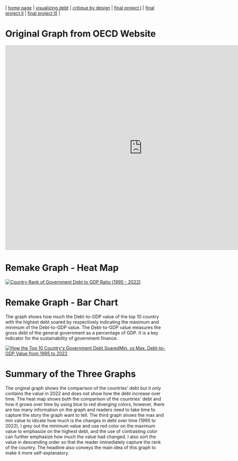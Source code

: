 | [home page](https://tinazhang1219.github.io/Tina-Zhang-Portfolio/) | [visualizing debt](visualizing-government-debt.md) | [critique by design](critique-by-design.md) | [final project I](final-project-part-one.md) | [final project II](final-project-part-two.md) | [final project III](final-project-part-three.md) |

# Original Graph from OECD Website
<iframe src="https://data.oecd.org/chart/7krb" width="860" height="645" style="border: 0" mozallowfullscreen="true" webkitallowfullscreen="true" allowfullscreen="true"><a href="https://data.oecd.org/chart/7krb" target="_blank">OECD Chart: General government debt, Total, % of GDP, Annual, 2022</a></iframe>

# Remake Graph - Heat Map
<div class='tableauPlaceholder' id='viz1706590535942' style='position: relative'><noscript><a href='#'><img alt='Country Rank of Government Debt to GDP Ratio (1995 - 2022) ' src='https:&#47;&#47;public.tableau.com&#47;static&#47;images&#47;Go&#47;GovDebt1&#47;GovDebt1&#47;1_rss.png' style='border: none' /></a></noscript><object class='tableauViz'  style='display:none;'><param name='host_url' value='https%3A%2F%2Fpublic.tableau.com%2F' /> <param name='embed_code_version' value='3' /> <param name='site_root' value='' /><param name='name' value='GovDebt1&#47;GovDebt1' /><param name='tabs' value='no' /><param name='toolbar' value='yes' /><param name='static_image' value='https:&#47;&#47;public.tableau.com&#47;static&#47;images&#47;Go&#47;GovDebt1&#47;GovDebt1&#47;1.png' /> <param name='animate_transition' value='yes' /><param name='display_static_image' value='yes' /><param name='display_spinner' value='yes' /><param name='display_overlay' value='yes' /><param name='display_count' value='yes' /><param name='language' value='en-US' /><param name='filter' value='publish=yes' /></object></div>                
<script type='text/javascript'>                    
  var divElement = document.getElementById('viz1706590535942');                    
  var vizElement = divElement.getElementsByTagName('object')[0];                    
  vizElement.style.width='100%';vizElement.style.height=(divElement.offsetWidth*0.75)+'px';                    
  var scriptElement = document.createElement('script');                    
  scriptElement.src = 'https://public.tableau.com/javascripts/api/viz_v1.js';                    
  vizElement.parentNode.insertBefore(scriptElement, vizElement);                
</script>

# Remake Graph - Bar Chart
The graph shows how much the Debt-to-GDP value of the top 10 country with the highest debt soared by respectively indicating the maximum and minimum of the Debt-to-GDP value. The Debt-to-GDP value measures the gross debt of the general government as a percentage of GDP. It is a key indicator for the sustainability of government finance.

<div class='tableauPlaceholder' id='viz1706590585161' style='position: relative'><noscript><a href='#'><img alt='How the Top 10 Country&#39;s Government Debt SoaredMin. vs Max. Debt-to-GDP Value from 1995 to 2022 ' src='https:&#47;&#47;public.tableau.com&#47;static&#47;images&#47;Go&#47;GovDebt2&#47;GovDebt2&#47;1_rss.png' style='border: none' /></a></noscript><object class='tableauViz'  style='display:none;'><param name='host_url' value='https%3A%2F%2Fpublic.tableau.com%2F' /> <param name='embed_code_version' value='3' /> <param name='site_root' value='' /><param name='name' value='GovDebt2&#47;GovDebt2' /><param name='tabs' value='no' /><param name='toolbar' value='yes' /><param name='static_image' value='https:&#47;&#47;public.tableau.com&#47;static&#47;images&#47;Go&#47;GovDebt2&#47;GovDebt2&#47;1.png' /> <param name='animate_transition' value='yes' /><param name='display_static_image' value='yes' /><param name='display_spinner' value='yes' /><param name='display_overlay' value='yes' /><param name='display_count' value='yes' /><param name='language' value='en-US' /><param name='filter' value='publish=yes' /></object></div>                
<script type='text/javascript'>                    
  var divElement = document.getElementById('viz1706590585161');                    
  var vizElement = divElement.getElementsByTagName('object')[0];                    
  vizElement.style.width='100%';vizElement.style.height=(divElement.offsetWidth*0.75)+'px';                    
  var scriptElement = document.createElement('script');                    
  scriptElement.src = 'https://public.tableau.com/javascripts/api/viz_v1.js';                    
  vizElement.parentNode.insertBefore(scriptElement, vizElement);                
</script>

# Summary of the Three Graphs
The original graph shows the comparison of the countries' debt but it only contains the value in 2022 and does not show how the debt increase over time. The heat map shows both the comparison of the countries' debt and how it grows over time by using blue to red diverging colors, however, there are too many information on the graph and readers need to take time to capture the story the graph want to tell. The third graph shows the max and min value to idicate how much is the changes in debt over time (1995 to 2022), I grey out the minimum value and use red color on the maximum value to emphasize on the highest debt, and the use of contrasting color can further emphasize how much the value had changed. I also sort the value in descending order so that the reader immediately capture the rank of the country. The headline also conveys the main idea of this graph to make it more self-explanatory.
